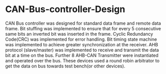 # CAN-Bus-controller-Design
CAN Bus controller was designed for standard data frame and remote data frame. Bit stuffing was implemented to ensure that for every 5 consecutive same bits an inverted bit was inserted in the frame. Cyclic Redundancy Code(CRC) was implemented for error handling. Bit timing state machine was implemented to achieve greater synchronization at the receiver. AHB protocol (slave/master) was implemented to receive and transmit the data bit at a time on the bus. Further 8 AHB-CAN Transmitter were instantiated and operated over the bus. These devices used a round robin arbitrator to get the data on bus towards test bench(or other devices).
